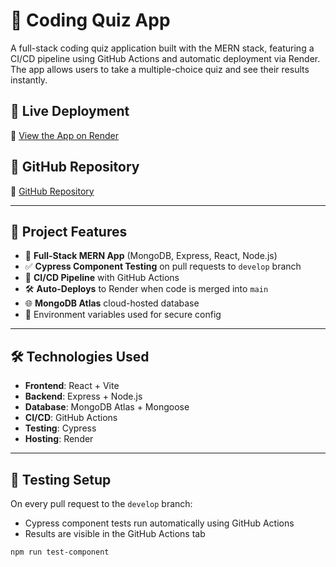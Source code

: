 # 🧠 Coding Quiz App

A full-stack coding quiz application built with the MERN stack, featuring a CI/CD pipeline using GitHub Actions and automatic deployment via Render. The app allows users to take a multiple-choice quiz and see their results instantly.

## 🚀 Live Deployment

🔗 [View the App on Render](https://fullstack-deploy-pipeline.onrender.com)

## 📁 GitHub Repository

🔗 [GitHub Repository](https://github.com/HPoyfair/fullstack-deploy-pipeline)

---

## 📌 Project Features

- 🧩 **Full-Stack MERN App** (MongoDB, Express, React, Node.js)
- ✅ **Cypress Component Testing** on pull requests to `develop` branch
- 🚀 **CI/CD Pipeline** with GitHub Actions
- 🛠️ **Auto-Deploys** to Render when code is merged into `main`
- 🌐 **MongoDB Atlas** cloud-hosted database
- 🔐 Environment variables used for secure config

---

## 🛠️ Technologies Used

- **Frontend**: React + Vite
- **Backend**: Express + Node.js
- **Database**: MongoDB Atlas + Mongoose
- **CI/CD**: GitHub Actions
- **Testing**: Cypress
- **Hosting**: Render

---

## 🧪 Testing Setup

On every pull request to the `develop` branch:

- Cypress component tests run automatically using GitHub Actions
- Results are visible in the GitHub Actions tab

```bash
npm run test-component
